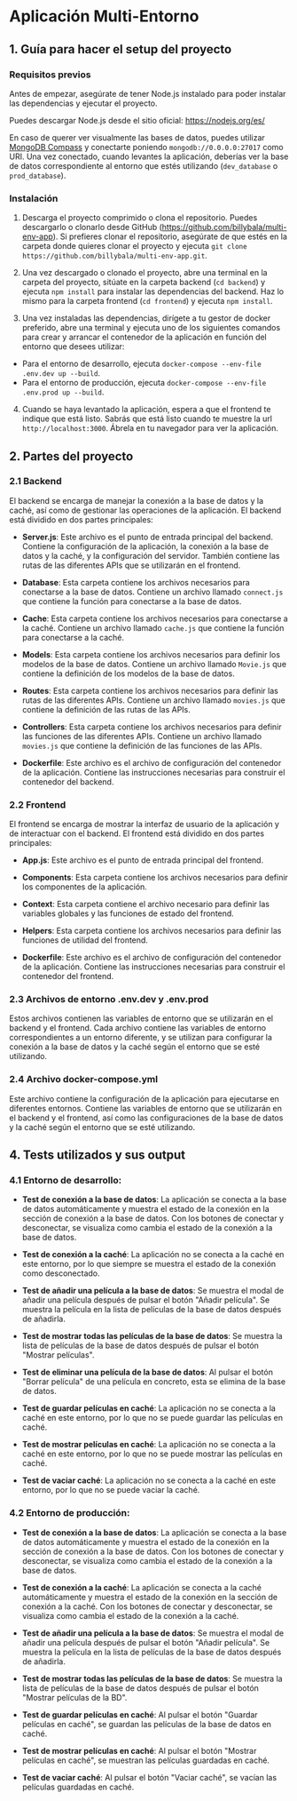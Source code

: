 # Aplicación Multi-Entorno

## 1. Guía para hacer el setup del proyecto

### Requisitos previos

Antes de empezar, asegúrate de tener Node.js instalado para poder instalar las dependencias y ejecutar el proyecto.

Puedes descargar Node.js desde el sitio oficial: https://nodejs.org/es/

En caso de querer ver visualmente las bases de datos, puedes utilizar [MongoDB Compass](https://www.mongodb.com/try/download/compass) y conectarte poniendo `mongodb://0.0.0.0:27017` como URI. Una vez conectado, cuando levantes la aplicación, deberías ver la base de datos correspondiente al entorno que estés utilizando (`dev_database` o `prod_database`).

### Instalación

1. Descarga el proyecto comprimido o clona el repositorio. Puedes descargarlo o clonarlo desde GitHub (https://github.com/billybala/multi-env-app). Si prefieres clonar el repositorio, asegúrate de que estés en la carpeta donde quieres clonar el proyecto y ejecuta `git clone https://github.com/billybala/multi-env-app.git`.

2. Una vez descargado o clonado el proyecto, abre una terminal en la carpeta del proyecto, sitúate en la carpeta backend (`cd backend`) y ejecuta `npm install` para instalar las dependencias del backend. Haz lo mismo para la carpeta frontend (`cd frontend`) y ejecuta `npm install`.

3. Una vez instaladas las dependencias, dirígete a tu gestor de docker preferido, abre una terminal y ejecuta uno de los siguientes comandos para crear y arrancar el contenedor de la aplicación en función del entorno que desees utilizar:

- Para el entorno de desarrollo, ejecuta `docker-compose --env-file .env.dev up --build`.
- Para el entorno de producción, ejecuta `docker-compose --env-file .env.prod up --build`.

4. Cuando se haya levantado la aplicación, espera a que el frontend te indique que está listo. Sabrás que está listo cuando te muestre la url `http://localhost:3000`. Ábrela en tu navegador para ver la aplicación.

## 2. Partes del proyecto

### 2.1 Backend

El backend se encarga de manejar la conexión a la base de datos y la caché, así como de gestionar las operaciones de la aplicación. El backend está dividido en dos partes principales:

- **Server.js**: Este archivo es el punto de entrada principal del backend. Contiene la configuración de la aplicación, la conexión a la base de datos y la caché, y la configuración del servidor. También contiene las rutas de las diferentes APIs que se utilizarán en el frontend.

- **Database**: Esta carpeta contiene los archivos necesarios para conectarse a la base de datos. Contiene un archivo llamado `connect.js` que contiene la función para conectarse a la base de datos.

- **Cache**: Esta carpeta contiene los archivos necesarios para conectarse a la caché. Contiene un archivo llamado `cache.js` que contiene la función para conectarse a la caché.

- **Models**: Esta carpeta contiene los archivos necesarios para definir los modelos de la base de datos. Contiene un archivo llamado `Movie.js` que contiene la definición de los modelos de la base de datos.

- **Routes**: Esta carpeta contiene los archivos necesarios para definir las rutas de las diferentes APIs. Contiene un archivo llamado `movies.js` que contiene la definición de las rutas de las APIs.

- **Controllers**: Esta carpeta contiene los archivos necesarios para definir las funciones de las diferentes APIs. Contiene un archivo llamado `movies.js` que contiene la definición de las funciones de las APIs.

- **Dockerfile**: Este archivo es el archivo de configuración del contenedor de la aplicación. Contiene las instrucciones necesarias para construir el contenedor del backend.

### 2.2 Frontend

El frontend se encarga de mostrar la interfaz de usuario de la aplicación y de interactuar con el backend. El frontend está dividido en dos partes principales:

- **App.js**: Este archivo es el punto de entrada principal del frontend.

- **Components**: Esta carpeta contiene los archivos necesarios para definir los componentes de la aplicación.

- **Context**: Esta carpeta contiene el archivo necesario para definir las variables globales y las funciones de estado del frontend.

- **Helpers**: Esta carpeta contiene los archivos necesarios para definir las funciones de utilidad del frontend.

- **Dockerfile**: Este archivo es el archivo de configuración del contenedor de la aplicación. Contiene las instrucciones necesarias para construir el contenedor del frontend.

### 2.3 Archivos de entorno .env.dev y .env.prod

Estos archivos contienen las variables de entorno que se utilizarán en el backend y el frontend. Cada archivo contiene las variables de entorno correspondientes a un entorno diferente, y se utilizan para configurar la conexión a la base de datos y la caché según el entorno que se esté utilizando.

### 2.4 Archivo docker-compose.yml

Este archivo contiene la configuración de la aplicación para ejecutarse en diferentes entornos. Contiene las variables de entorno que se utilizarán en el backend y el frontend, así como las configuraciones de la base de datos y la caché según el entorno que se esté utilizando.

## 4. Tests utilizados y sus output

### 4.1 Entorno de desarrollo:

- **Test de conexión a la base de datos**: La aplicación se conecta a la base de datos automáticamente y muestra el estado de la conexión en la sección de conexión a la base de datos. Con los botones de conectar y desconectar, se visualiza como cambia el estado de la conexión a la base de datos.

- **Test de conexión a la caché**: La aplicación no se conecta a la caché en este entorno, por lo que siempre se muestra el estado de la conexión como desconectado.

- **Test de añadir una película a la base de datos**: Se muestra el modal de añadir una película después de pulsar el botón "Añadir película". Se muestra la película en la lista de películas de la base de datos después de añadirla.

- **Test de mostrar todas las películas de la base de datos**: Se muestra la lista de películas de la base de datos después de pulsar el botón "Mostrar películas".

- **Test de eliminar una película de la base de datos**: Al pulsar el botón "Borrar película" de una película en concreto, esta se elimina de la base de datos.

- **Test de guardar películas en caché**: La aplicación no se conecta a la caché en este entorno, por lo que no se puede guardar las películas en caché.

- **Test de mostrar películas en caché**: La aplicación no se conecta a la caché en este entorno, por lo que no se puede mostrar las películas en caché.

- **Test de vaciar caché**: La aplicación no se conecta a la caché en este entorno, por lo que no se puede vaciar la caché.

### 4.2 Entorno de producción:

- **Test de conexión a la base de datos**: La aplicación se conecta a la base de datos automáticamente y muestra el estado de la conexión en la sección de conexión a la base de datos. Con los botones de conectar y desconectar, se visualiza como cambia el estado de la conexión a la base de datos.

- **Test de conexión a la caché**: La aplicación se conecta a la caché automáticamente y muestra el estado de la conexión en la sección de conexión a la caché. Con los botones de conectar y desconectar, se visualiza como cambia el estado de la conexión a la caché.

- **Test de añadir una película a la base de datos**: Se muestra el modal de añadir una película después de pulsar el botón "Añadir película". Se muestra la película en la lista de películas de la base de datos después de añadirla.

- **Test de mostrar todas las películas de la base de datos**: Se muestra la lista de películas de la base de datos después de pulsar el botón "Mostrar películas de la BD".

- **Test de guardar películas en caché**: Al pulsar el botón "Guardar películas en caché", se guardan las películas de la base de datos en caché.

- **Test de mostrar películas en caché**: Al pulsar el botón "Mostrar películas en caché", se muestran las películas guardadas en caché.

- **Test de vaciar caché**: Al pulsar el botón "Vaciar caché", se vacían las películas guardadas en caché.

